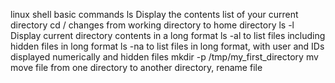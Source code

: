 linux shell basic commands
ls Display the contents list of your current directory
cd / changes from working directory to home directory
ls -l Display current directory contents in a long format
ls -al to list files including hidden files in long format
ls -na to list files in long format, with user and IDs displayed numerically and hidden files
mkdir -p /tmp/my_first_directory
mv move file from one directory to another directory, rename file  
